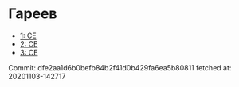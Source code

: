 # Гареев
- [1: CE](1.md)
- [2: CE](2.md)
- [3: CE](3.md)

Commit: dfe2aa1d6b0befb84b2f41d0b429fa6ea5b80811
 fetched at: 20201103-142717
